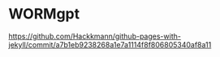 # WORMgpt
https://github.com/Hackkmann/github-pages-with-jekyll/commit/a7b1eb9238268a1e7a1114f8f806805340af8a11
